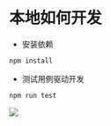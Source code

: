 # 本地如何开发

- 安装依赖

```bash
npm install
```

- 测试用例驱动开发

```bash
npm run test
```
![](https://img.alicdn.com/imgextra/i2/O1CN01LrqzIx1qzjiS9W5fM_!!6000000005567-0-tps-1752-670.jpg)

